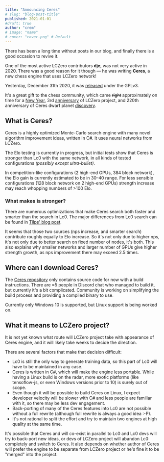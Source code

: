 ```yaml
---
title: "Announcing Ceres"
# slug: "blog-post-title"
published: 2021-01-01
#draft: true
author: "crem"
# image: "name"
# cover: "cover.png" # Default
---
```


There has been a long time without posts in our blog, and finally there is a
good occasion to revive it.

One of the most active LCZero contributors **dje**, was not
very active in 2020. There was a good reason for it though — he was
writing **Ceres**, a new chess engine that uses LCZero network!

Yesterday, December 31th 2020, it was
[released](https://github.com/dje-dev/Ceres) under the GPLv3.

<!--more-->

It's a great gift to the chess community, which came ~~right~~ approximately on
time for a [New Year](https://www.google.com/search?q=when+is+new+year+in+2021),
3rd
[anniversary](http://www.talkchess.com/forum3/viewtopic.php?t=66280) of LCZero
project, and 220th anniversary of
Ceres dwarf planet
[discovery](https://www.jpl.nasa.gov/news/news.php?feature=4824).

## What is Ceres?

Ceres is a highly optimized Monte-Carlo search engine with many novel
algorithm improvement ideas, written in C#.
It uses neural networks from LCZero.

The Elo testing is currently in progress, but initial tests show that Ceres
is stronger than Lc0 with the same network, in all kinds of tested
configurations *(possibly except ultra-bullet)*.

In competition-like configurations (2 high-end GPUs, 384 block network), the Elo
gain is currently estimated to be in 30–40 range. For less sensible
configurations (128 block network on 2 high-end GPUs) strength increase
may reach whopping numbers of >100 Elo.

### What makes is stronger?

There are numerous optimizations that make Ceres search both faster and smarter
than the search in Lc0. The major differences from Lc0 search can be found
in [Tilps' blog post](https://www.themissingdocs.net/?p=874).


It seems that those two sources (nps increase, and
smarter search) contribute roughly equally to Elo increase.
So it's not only due to higher nps, it's not only due to better search on fixed
number of nodes, it's both.
This also explains why smaller networks and larger number of GPUs give higher 
strength growth, as nps improvement there may exceed 2.5 times.


## Where can I download Ceres?

The [Ceres repository](https://github.com/dje-dev/Ceres) only contains source
code for now with a build instructions.
There are ≈5 people in Discord chat who managed to build it, but currently
it's a bit complicated. Community is working on simplifying the build process
and providing a compiled binary to use.

Currently only Windows 10 is supported, but Linux support is being worked on.


## What it means to LCZero project?

It is not yet known what route will LCZero project take with appearance of
Ceres engine, and it will likely take weeks to decide the direction.

There are several factors that make that decision difficult:

* Lc0 is still the only way to generate training data, so this part of Lc0 will
have to be maintained in any case.
* Ceres is written in C#, which will make the engine less portable. While
having a Linux build is on the radar, more exotic platforms
(like tensoflow-js, or even Windows versions prior to 10) is surely out of scope.
* Even though it will be possible to build Ceres on Linux, I expect developer
velocity will be slower with C# and less people are familiar with it, so there
may be less dev engagement.
* Back-porting of many of the Ceres features into Lc0 are not possible without
a full rewrite (although full rewrite is always a good idea :-P).
* It's not rational to split the effort and try to maintain two engines at high
quality at the same time.

It's possible that Ceres and will co-exist in parallel to Lc0 and Lc0 devs will
try to back-port new ideas, or devs of LCZero project will abandon Lc0
completely and switch to Ceres. It also depends on whether author of Ceres
will prefer the engine to be separate from LCZero project or he's fine it
to be "merged" into the project.
